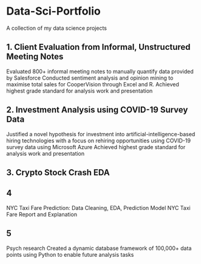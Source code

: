 # Data-Sci-Portfolio
A collection of my data science projects 

## 1. Client Evaluation from Informal, Unstructured Meeting Notes
Evaluated 800+ informal meeting notes to manually quantify data provided by Salesforce
Conducted sentiment analysis and opinion mining to maximise total sales for CooperVision through Excel and R.
Achieved highest grade standard for analysis work and presentation

## 2. Investment Analysis using COVID-19 Survey Data
Justified a novel hypothesis for investment into artificial-intelligence-based hiring technologies with a focus on rehiring opportunities using COVID-19 survey data using Microsoft Azure 
Achieved highest grade standard for analysis work and presentation

## 3. Crypto Stock Crash EDA

## 4 
NYC Taxi Fare Prediction: Data Cleaning, EDA, Prediction Model
NYC Taxi Fare Report and Explanation

## 5
Psych research
Created a dynamic database framework of 100,000+ data points using Python to enable future analysis tasks

